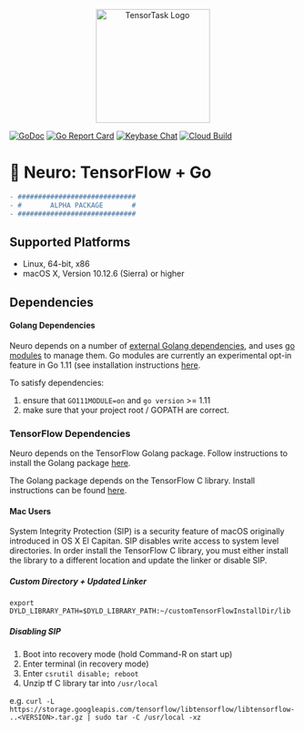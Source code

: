 <p align="center">
<a href="https://tensortask.com">
<img width="200" alt="TensorTask Logo" src="https://storage.googleapis.com/tensortask-static/tensortask_transparent.png">
</a>
</p>

[![GoDoc][1]][2] [![Go Report Card][3]][4] [![Keybase Chat][5]][6] [![Cloud Build][7]][8]

[1]: https://godoc.org/github.com/tensortask/neuro?status.svg
[2]: https://godoc.org/github.com/tensortask/neuro
[3]: https://goreportcard.com/badge/github.com/tensortask/neuro
[4]: https://goreportcard.com/report/github.com/tensortask/neuro
[5]: https://img.shields.io/badge/keybase%20chat-tensortask.public-blue.svg
[6]: https://keybase.io/team/tensortask.public
[7]: https://storage.googleapis.com/tensortask-static/build/neuro.svg
[8]: https://github.com/sbsends/cloud-build-badge

[9]: https://github.com/golang/go/wiki/Modules
[10]: https://github.com/golang/go/wiki/Modules#how-to-install-and-activate-module-support
[11]: https://www.tensorflow.org/install/lang_go
[12]: https://www.tensorflow.org/install/lang_c

# 🧠 Neuro: TensorFlow + Go

```diff
- #############################
- #       ALPHA PACKAGE       #
- #############################
```

## Supported Platforms

* Linux, 64-bit, x86
* macOS X, Version 10.12.6 (Sierra) or higher

## Dependencies

#### Golang Dependencies

Neuro depends on a number of [external Golang dependencies](./go.sum), and uses [go modules][9] to manage them. Go modules are currently an experimental opt-in feature in Go 1.11 (see installation instructions [here][10].

To satisfy dependencies: 
1) ensure that `GO111MODULE=on` and `go version` >= 1.11
2) make sure that your project root / GOPATH are correct.

### TensorFlow Dependencies

Neuro depends on the TensorFlow Golang package. Follow instructions to install the Golang package [here][11]. 

The Golang package depends on the TensorFlow C library. Install instructions can be found [here][12].

#### Mac Users

System Integrity Protection (SIP) is a security feature of macOS originally introduced in OS X El Capitan. SIP disables write access to system level directories. In order install the TensorFlow C library, you must either install the library to a different location and update the linker or disable SIP.

##### Custom Directory + Updated Linker
`export DYLD_LIBRARY_PATH=$DYLD_LIBRARY_PATH:~/customTensorFlowInstallDir/lib`

##### Disabling SIP

1) Boot into recovery mode (hold Command-R on start up)
2) Enter terminal (in recovery mode)
3) Enter `csrutil disable; reboot`
4) Unzip tf C library tar into `/usr/local`

e.g. `curl -L https://storage.googleapis.com/tensorflow/libtensorflow/libtensorflow-..<VERSION>.tar.gz | sudo tar -C /usr/local -xz`

